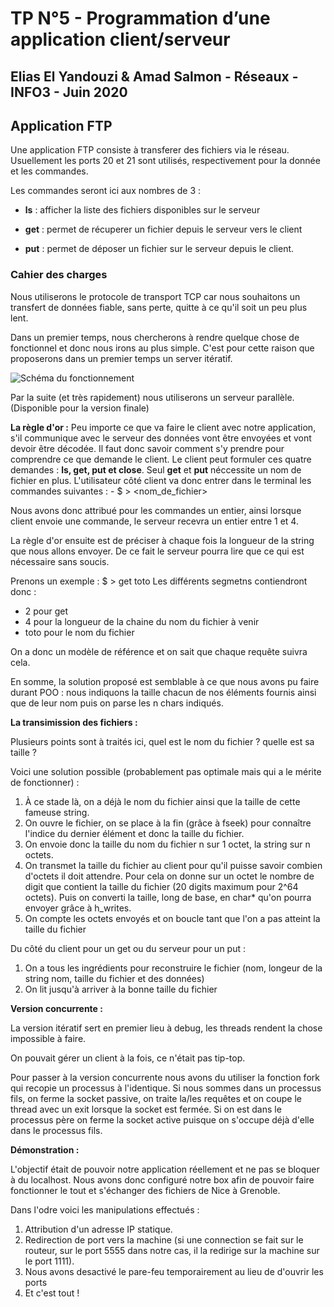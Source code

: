 # TP N°5 - Programmation d’une application client/serveur

## Elias El Yandouzi & Amad Salmon - Réseaux - INFO3 - Juin 2020

## Application FTP

Une application FTP consiste à transferer des fichiers via le réseau. Usuellement les ports 20 et 21 sont utilisés, respectivement pour la donnée et les commandes.

Les commandes seront ici aux nombres de 3 :
- __ls__ : afficher la liste des fichiers disponibles sur le serveur

- __get__ : permet de récuperer un fichier depuis le serveur vers le client

- __put__ : permet de déposer un fichier sur le serveur depuis le client.

### Cahier des charges

Nous utiliserons le protocole de transport TCP car nous souhaitons un transfert de données fiable, sans perte, quitte à ce qu'il soit un peu plus lent. 

Dans un premier temps, nous chercherons à rendre quelque chose de fonctionnel et donc nous irons au plus simple. C'est pour cette raison que proposerons dans un premier temps un server itératif.

![Schéma du fonctionnement](https://www.ibm.com/support/knowledgecenter/ssw_ibm_i_72/rzab6/rxab6505.gif)

Par la suite (et très rapidement) nous utiliserons un serveur parallèle. (Disponible pour la version finale)

__La règle d'or :__
Peu importe ce que va faire le client avec notre application, s'il communique avec le serveur des données vont être envoyées et vont devoir être décodée. Il faut donc savoir comment s'y prendre pour comprendre ce que demande le client.
Le client peut formuler ces quatre demandes : __ls, get, put et close__. Seul __get__ et __put__ néccessite un nom de fichier en plus.
L'utilisateur côté client va donc entrer dans le terminal les commandes suivantes : 
	-  $ > <commandes> <nom_de_fichier>

Nous avons donc attribué pour les commandes un entier, ainsi lorsque client envoie une commande, le serveur recevra un entier entre 1 et 4.

La règle d'or ensuite est de préciser à chaque fois la longueur de la string que nous allons envoyer. De ce fait le serveur pourra lire que ce qui est nécessaire sans soucis.

Prenons un exemple : $ > get toto
Les différents segmetns contiendront donc :
- 2 pour get
- 4 pour la longueur de la chaine du nom du fichier à venir
- toto pour le nom du fichier

On a donc un modèle de référence et on sait que chaque requête suivra cela.

En somme, la solution proposé est semblable à ce que nous avons pu faire durant POO : nous indiquons la taille chacun de nos éléments fournis ainsi que de leur nom puis on parse les n chars indiqués.

__La transimission des fichiers :__

Plusieurs points sont à traités ici, quel est le nom du fichier ? quelle est sa taille ?

Voici une solution possible (probablement pas optimale mais qui a le mérite de fonctionner) :
1. À ce stade là, on a déjà le nom du fichier ainsi que la taille de cette fameuse string.
2. On ouvre le fichier, on se place à la fin (grâce à fseek) pour connaître l'indice du dernier élément et donc la taille du fichier.
3. On envoie donc la taille du nom du fichier n sur 1 octet, la string sur n octets.
4. On transmet la taille du fichier au client pour qu'il puisse savoir combien d'octets il doit attendre. Pour cela on donne sur un octet le nombre de digit que contient la taille du fichier (20 digits maximum pour 2^64 octets). Puis on converti la taille, long de base, en char* qu'on pourra envoyer grâce à h_writes.
5. On compte les octets envoyés et on boucle tant que l'on a pas atteint la taille du fichier

Du côté du client pour un get ou du serveur pour un put :
1. On a tous les ingrédients pour reconstruire le fichier (nom, longeur de la string nom, taille du fichier et des données)
2. On lit jusqu'à arriver à la bonne taille du fichier

__Version concurrente :__

La version itératif sert en premier lieu à debug, les threads rendent la chose impossible à faire. 

On pouvait gérer un client à la fois, ce n'était pas tip-top.

Pour passer à la version concurrente nous avons du utiliser la fonction fork qui recopie un processus à l'identique. Si nous sommes dans un processus fils, on ferme la socket passive, on traite la/les requêtes et on coupe le thread avec un exit lorsque la socket est fermée. Si on est dans le processus père on ferme la socket active puisque on s'occupe déjà d'elle dans le processus fils.

__Démonstration :__

L'objectif était de pouvoir notre application réellement et ne pas se bloquer à du localhost. Nous avons donc configuré notre box afin de pouvoir faire fonctionner le tout et s'échanger des fichiers de Nice à Grenoble.

Dans l'odre voici les manipulations effectués : 
1. Attribution d'un adresse IP statique.
2. Redirection de port vers la machine (si une connection se fait sur le routeur, sur le port 5555 dans notre cas, il la redirige sur la machine sur le port 1111).
3. Nous avons desactivé le pare-feu temporairement au lieu de d'ouvrir les ports
4. Et c'est tout !



